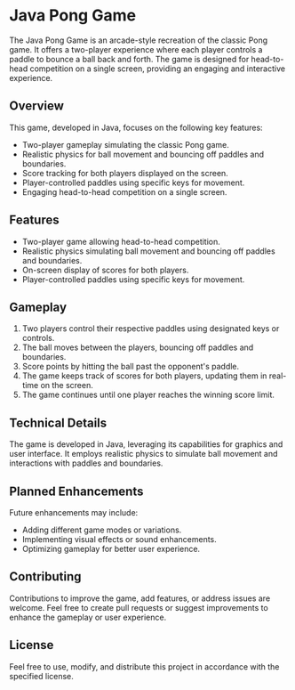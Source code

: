 # Java Pong Game

The Java Pong Game is an arcade-style recreation of the classic Pong game. It offers a two-player experience where each player controls a paddle to bounce a ball back and forth. The game is designed for head-to-head competition on a single screen, providing an engaging and interactive experience.

## Overview

This game, developed in Java, focuses on the following key features:
- Two-player gameplay simulating the classic Pong game.
- Realistic physics for ball movement and bouncing off paddles and boundaries.
- Score tracking for both players displayed on the screen.
- Player-controlled paddles using specific keys for movement.
- Engaging head-to-head competition on a single screen.

## Features

- Two-player game allowing head-to-head competition.
- Realistic physics simulating ball movement and bouncing off paddles and boundaries.
- On-screen display of scores for both players.
- Player-controlled paddles using specific keys for movement.

## Gameplay

1. Two players control their respective paddles using designated keys or controls.
2. The ball moves between the players, bouncing off paddles and boundaries.
3. Score points by hitting the ball past the opponent's paddle.
4. The game keeps track of scores for both players, updating them in real-time on the screen.
5. The game continues until one player reaches the winning score limit.

## Technical Details

The game is developed in Java, leveraging its capabilities for graphics and user interface. It employs realistic physics to simulate ball movement and interactions with paddles and boundaries.

## Planned Enhancements

Future enhancements may include:
- Adding different game modes or variations.
- Implementing visual effects or sound enhancements.
- Optimizing gameplay for better user experience.

## Contributing

Contributions to improve the game, add features, or address issues are welcome. Feel free to create pull requests or suggest improvements to enhance the gameplay or user experience.

## License

Feel free to use, modify, and distribute this project in accordance with the specified license.
